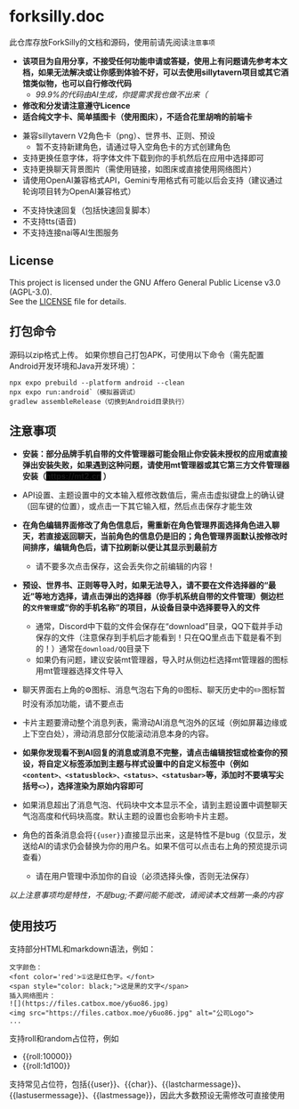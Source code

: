 # forksilly.doc
此仓库存放ForkSilly的文档和源码，使用前请先阅读`注意事项`

* **该项目为自用分享，不接受任何功能申请或答疑，使用上有问题请先参考本文档，如果无法解决或让你感到体验不好，可以去使用sillytavern项目或其它酒馆类似物，也可以自行修改代码**
  * *99.9%的代码由AI生成，你提需求我也做不出来（*
* **修改和分发请注意遵守Licence**
* **适合纯文字卡、简单插图卡（使用图床），不适合花里胡哨的前端卡**
+ 兼容sillytavern V2角色卡（png）、世界书、正则、预设
  - 暂不支持新建角色，请通过导入空角色卡的方式创建角色
+ 支持更换任意字体，将字体文件下载到你的手机然后在应用中选择即可
+ 支持更换聊天背景图片（需使用链接，如图床或直接使用网络图片）
+ 请使用OpenAI兼容格式API，Gemini专用格式有可能以后会支持（建议通过轮询项目转为OpenAI兼容格式）
- 不支持快速回复（包括快速回复脚本）
- 不支持tts(语音)
- 不支持连接nai等AI生图服务

## License

This project is licensed under the GNU Affero General Public License v3.0 (AGPL-3.0).  
See the [LICENSE](./LICENSE) file for details.

## 打包命令

源码以zip格式上传。
如果你想自己打包APK，可使用以下命令（需先配置Android开发环境和Java开发环境）：
```
npx expo prebuild --platform android --clean
npx expo run:android`（模拟器调试）
gradlew assembleRelease（切换到Android目录执行）
```

## 注意事项

- **安装：部分品牌手机自带的文件管理器可能会阻止你安装未授权的应用或直接弹出安装失败，如果遇到这种问题，请使用mt管理器或其它第三方文件管理器安装（<span style="background-color: black; color: black;">https://mt2.cn</span>
）**
- API设置、主题设置中的文本输入框修改数值后，需点击虚拟键盘上的确认键（回车键的位置），或点击一下其它输入框，然后点击保存才能生效
- **在角色编辑界面修改了角色信息后，需重新在角色管理界面选择角色进入聊天，若直接返回聊天，当前角色的信息仍是旧的；角色管理界面默认按修改时间排序，编辑角色后，请下拉刷新以便让其显示到最前方**
  * 请不要多次点击保存，这会丢失你之前编辑的内容！
- **预设、世界书、正则等导入时，如果无法导入，请不要在文件选择器的“最近”等地方选择，请点击弹出的选择器（你手机系统自带的文件管理）侧边栏的`文件管理`或“你的手机名称”的项目，从设备目录中选择要导入的文件**
  * 通常，Discord中下载的文件会保存在“download”目录，QQ下载并手动保存的文件（注意保存到手机后才能看到！只在QQ里点击下载是看不到的！）通常在`download/QQ`目录下
  * 如果仍有问题，建议安装mt管理器，导入时从侧边栏选择mt管理器的图标用mt管理器选择文件导入

- 聊天界面右上角的⚙️图标、消息气泡右下角的🌐图标、聊天历史中的✏️图标暂时没有添加功能，请不要点击
- 卡片主题要滑动整个消息列表，需滑动AI消息气泡外的区域（例如屏幕边缘或上下空白处），滑动消息部分仅能滚动消息本身的内容。
- **如果你发现看不到AI回复的消息或消息不完整，请点击编辑按钮或检查你的预设，将自定义标签添加到主题与样式设置中的自定义标签中（例如`<content>、<statusblock>、<status>、<statusbar>`等，添加时不要填写尖括号`<>`），选择渲染为原始内容即可**
- 如果消息超出了消息气泡、代码块中文本显示不全，请到主题设置中调整聊天气泡高度和代码块高度。默认主题的设置也会影响卡片主题。
- 角色的首条消息会将`{{user}}`直接显示出来，这是特性不是bug（仅显示，发送给AI的请求仍会替换为你的用户名。如果不信可以点击右上角的预览提示词查看）
  * 请在用户管理中添加你的自设（必须选择头像，否则无法保存）

*以上注意事项均是特性，不是bug;不要问能不能改，请阅读本文档第一条的内容*

## 使用技巧

支持部分HTML和markdown语法，例如：
```
文字颜色：
<font color='red'>①这是红色字。</font>
<span style="color: black;">这是黑的文字</span>
插入网络图片：
![](https://files.catbox.moe/y6uo86.jpg)
<img src="https://files.catbox.moe/y6uo86.jpg" alt="公司Logo">
...
```

支持roll和random占位符，例如
- {{roll:10000}}
- {{roll:1d100}}

支持常见占位符，包括{{user}}、{{char}}、{{lastcharmessage}}、{{lastusermessage}}、{{lastmessage}}，因此大多数预设无需修改可直接使用
